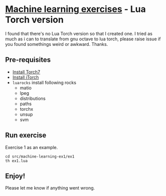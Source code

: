 # [Machine learning exercises](https://www.coursera.org/learn/machine-learning) - Lua Torch version
I found that there's no Lua Torch version so that I created one. I tried as much as i can to translate from gnu octave to lua torch, please raise issue if you found somethings weird or awkward. Thanks.

## Pre-requisites
- [Install Torch7](http://torch.ch/docs/getting-started.html#_)
- [Install iTorch](https://github.com/facebookarchive/iTorch#installing-itorch)
- `luarocks` install following rocks
    - matio
    - lpeg
    - distributions
    - paths
    - torchx
    - unsup
    - svm

## Run exercise
Exercise 1 as an example.

```shell
cd src/machine-learning-ex1/ex1
th ex1.lua
```

## Enjoy!
Please let me know if anything went wrong.